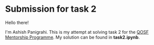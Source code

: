 # Submission for task 2

Hello there!

I'm Ashish Panigrahi. This is my attempt at solving task 2 for the [QOSF Mentorship Programme](https://qosf.org/qc_mentorship/). My solution can be found in **task2.ipynb**.
